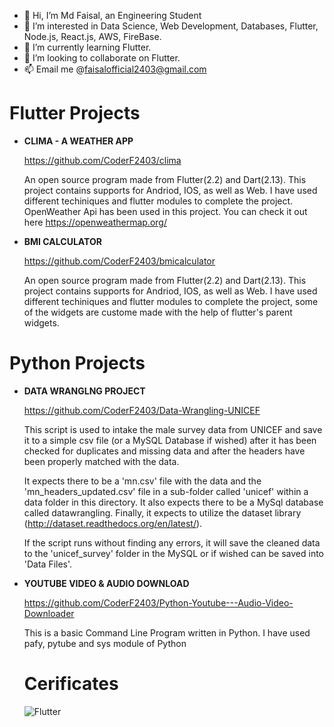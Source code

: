- 👋 Hi, I’m Md Faisal, an Engineering Student
- 👀 I’m interested in Data Science, Web Development, Databases, Flutter, Node.js, React.js, AWS, FireBase.
- 🌱 I’m currently learning Flutter.
- 💞️ I’m looking to collaborate on Flutter.
- 📫 Email me @faisalofficial2403@gmail.com

<!---
CoderF2403/CoderF2403 is a ✨ special ✨ repository because its `README.md` (this file) appears on your GitHub profile.
You can click the Preview link to take a look at your changes.
--->

# Flutter Projects

- **CLIMA - A WEATHER APP**

  https://github.com/CoderF2403/clima

  An open source program made from Flutter(2.2) and Dart(2.13). This project contains supports for Andriod, IOS, as well as Web. 
  I have used different techiniques and flutter modules to complete the project.
  OpenWeather Api has been used in this project. You can check it out here https://openweathermap.org/

- **BMI CALCULATOR**

  https://github.com/CoderF2403/bmicalculator
  
  An open source program made from Flutter(2.2) and Dart(2.13). This project contains supports for Andriod, IOS, as well as Web.
  I have used different techiniques and flutter modules to complete the project, some of the widgets are custome made with the help of flutter's parent widgets.
  

# Python Projects

- **DATA WRANGLNG PROJECT**

  https://github.com/CoderF2403/Data-Wrangling-UNICEF
  
  This script is used to intake the male survey data from UNICEF and save it to a simple csv file
  (or a MySQL Database if wished) after it has been checked for duplicates and missing data and after the headers 
  have been properly matched with the data.
  
  It expects there to be a 'mn.csv' file with the data and the 'mn_headers_updated.csv' file in a sub-folder called 
  'unicef' within a data folder in this directory. It also expects there to be a MySql database called datawrangling.
  Finally, it expects to utilize the dataset library (http://dataset.readthedocs.org/en/latest/).
  
  If the script runs without finding any errors, it will save the cleaned data to the 'unicef_survey' folder in the MySQL 
  or if wished can be saved into 'Data Files'.
  
  

- **YOUTUBE VIDEO & AUDIO DOWNLOAD**

  https://github.com/CoderF2403/Python-Youtube---Audio-Video-Downloader
  
  This is a basic Command Line Program written in Python. I have used pafy, pytube and sys module of Python
  
  # Cerificates
  ![Flutter](https://drive.google.com/file/d/18vtUMShUgEoA_56534QhwzCcS10NS07b/view?usp=sharing?raw=true "Title")

  
  
